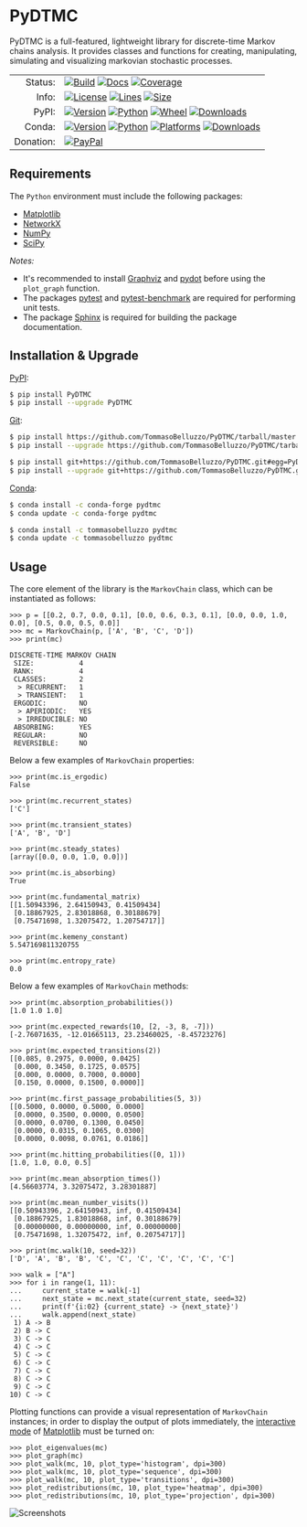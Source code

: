 # PyDTMC

PyDTMC is a full-featured, lightweight library for discrete-time Markov chains analysis. It provides classes and functions for creating, manipulating, simulating and visualizing markovian stochastic processes.

<table>
  <tr>
    <td align="right">Status:</td>
    <td align="left">
      <a href="https://github.com/TommasoBelluzzo/PyDTMC/actions/workflows/continuous_integration.yml"><img alt="Build" src="https://img.shields.io/github/workflow/status/TommasoBelluzzo/PyDTMC/Continuous%20Integration?style=flat&label=Build&color=1081C2"/></a>
      <a href="https://pydtmc.readthedocs.io/"><img alt="Docs" src="https://img.shields.io/readthedocs/pydtmc?style=flat&label=Docs&color=1081C2"/></a>
      <a href="https://coveralls.io/github/TommasoBelluzzo/PyDTMC?branch=master"><img alt="Coverage" src="https://img.shields.io/coveralls/github/TommasoBelluzzo/PyDTMC?style=flat&label=Coverage&color=1081C2"/></a>
    </td>
  </tr>
  <tr>
    <td align="right">Info:</td>
    <td align="left">
      <a href="#"><img alt="License" src="https://img.shields.io/github/license/TommasoBelluzzo/PyDTMC?style=flat&label=License&color=1081C2"/></a>
      <a href="#"><img alt="Lines" src="https://img.shields.io/tokei/lines/github/TommasoBelluzzo/PyDTMC?style=flat&label=Lines&color=1081C2"/></a>
      <a href="#"><img alt="Size" src="https://img.shields.io/github/repo-size/TommasoBelluzzo/PyDTMC?style=flat&label=Size&color=1081C2"/></a>
    </td>
  </tr>
  <tr>
    <td align="right">PyPI:</td>
    <td align="left">
      <a href="https://pypi.org/project/PyDTMC/"><img alt="Version" src="https://img.shields.io/pypi/v/PyDTMC?style=flat&label=Version&color=1081C2"/></a>
      <a href="https://pypi.org/project/PyDTMC/"><img alt="Python" src="https://img.shields.io/pypi/pyversions/PyDTMC?style=flat&label=Python&color=1081C2"/></a>
      <a href="https://pypi.org/project/PyDTMC/"><img alt="Wheel" src="https://img.shields.io/pypi/wheel/PyDTMC?style=flat&label=Wheel&color=1081C2"/></a>
      <a href="https://pypi.org/project/PyDTMC/"><img alt="Downloads" src="https://img.shields.io/pypi/dm/PyDTMC?style=flat&label=Downloads&color=1081C2"/></a>
    </td>
  </tr>
  <tr>
    <td align="right">Conda:</td>
    <td align="left">
      <a href="https://anaconda.org/conda-forge/pydtmc/"><img alt="Version" src="https://img.shields.io/conda/vn/conda-forge/pydtmc?style=flat&label=Version"/></a>
      <a href="https://anaconda.org/conda-forge/pydtmc/"><img alt="Python" src="https://img.shields.io/pypi/pyversions/PyDTMC?style=flat&label=Python&color=1081C2"/></a>
      <a href="https://anaconda.org/conda-forge/pydtmc/"><img alt="Platforms" src="https://img.shields.io/conda/pn/conda-forge/pydtmc?style=flat&label=Platforms&color=1081C2"/></a>
      <a href="https://anaconda.org/conda-forge/pydtmc/"><img alt="Downloads" src="https://img.shields.io/conda/dn/conda-forge/pydtmc?style=flat&label=Downloads&color=1081C2"/></a>
    </td>
  </tr>
  <tr>
    <td align="right">Donation:</td>
    <td align="left">
      <a href="https://www.paypal.com/cgi-bin/webscr?cmd=_s-xclick&hosted_button_id=D8LH6DNYN7EN8"><img alt="PayPal" src="https://www.paypalobjects.com/en_US/i/btn/btn_donate_LG.gif"/></a>
    </td>
  </tr>
</table>

## Requirements

The `Python` environment must include the following packages:

* [Matplotlib](https://matplotlib.org/)
* [NetworkX](https://networkx.github.io/)
* [NumPy](https://www.numpy.org/)
* [SciPy](https://www.scipy.org/)

*Notes:*

* It's recommended to install [Graphviz](https://www.graphviz.org/) and [pydot](https://pypi.org/project/pydot/) before using the `plot_graph` function.
* The packages [pytest](https://pytest.org/) and [pytest-benchmark](https://pypi.org/project/pytest-benchmark/) are required for performing unit tests.
* The package [Sphinx](https://www.sphinx-doc.org/) is required for building the package documentation.

## Installation & Upgrade

[PyPI](https://pypi.org/):

```sh
$ pip install PyDTMC
$ pip install --upgrade PyDTMC
```

[Git](https://git-scm.com/):

```sh
$ pip install https://github.com/TommasoBelluzzo/PyDTMC/tarball/master
$ pip install --upgrade https://github.com/TommasoBelluzzo/PyDTMC/tarball/master

$ pip install git+https://github.com/TommasoBelluzzo/PyDTMC.git#egg=PyDTMC
$ pip install --upgrade git+https://github.com/TommasoBelluzzo/PyDTMC.git#egg=PyDTMC
```

[Conda](https://docs.conda.io/):

```sh
$ conda install -c conda-forge pydtmc
$ conda update -c conda-forge pydtmc

$ conda install -c tommasobelluzzo pydtmc
$ conda update -c tommasobelluzzo pydtmc
```

## Usage

The core element of the library is the `MarkovChain` class, which can be instantiated as follows:

```console
>>> p = [[0.2, 0.7, 0.0, 0.1], [0.0, 0.6, 0.3, 0.1], [0.0, 0.0, 1.0, 0.0], [0.5, 0.0, 0.5, 0.0]]
>>> mc = MarkovChain(p, ['A', 'B', 'C', 'D'])
>>> print(mc)

DISCRETE-TIME MARKOV CHAIN
 SIZE:           4
 RANK:           4
 CLASSES:        2
  > RECURRENT:   1
  > TRANSIENT:   1
 ERGODIC:        NO
  > APERIODIC:   YES
  > IRREDUCIBLE: NO
 ABSORBING:      YES
 REGULAR:        NO
 REVERSIBLE:     NO
```

Below a few examples of `MarkovChain` properties:

```console
>>> print(mc.is_ergodic)
False

>>> print(mc.recurrent_states)
['C']

>>> print(mc.transient_states)
['A', 'B', 'D']

>>> print(mc.steady_states)
[array([0.0, 0.0, 1.0, 0.0])]

>>> print(mc.is_absorbing)
True

>>> print(mc.fundamental_matrix)
[[1.50943396, 2.64150943, 0.41509434]
 [0.18867925, 2.83018868, 0.30188679]
 [0.75471698, 1.32075472, 1.20754717]]
 
>>> print(mc.kemeny_constant)
5.547169811320755

>>> print(mc.entropy_rate)
0.0
```

Below a few examples of `MarkovChain` methods:

```console
>>> print(mc.absorption_probabilities())
[1.0 1.0 1.0]

>>> print(mc.expected_rewards(10, [2, -3, 8, -7]))
[-2.76071635, -12.01665113, 23.23460025, -8.45723276]

>>> print(mc.expected_transitions(2))
[[0.085, 0.2975, 0.0000, 0.0425]
 [0.000, 0.3450, 0.1725, 0.0575]
 [0.000, 0.0000, 0.7000, 0.0000]
 [0.150, 0.0000, 0.1500, 0.0000]]

>>> print(mc.first_passage_probabilities(5, 3))
[[0.5000, 0.0000, 0.5000, 0.0000]
 [0.0000, 0.3500, 0.0000, 0.0500]
 [0.0000, 0.0700, 0.1300, 0.0450]
 [0.0000, 0.0315, 0.1065, 0.0300]
 [0.0000, 0.0098, 0.0761, 0.0186]]
 
>>> print(mc.hitting_probabilities([0, 1]))
[1.0, 1.0, 0.0, 0.5]
 
>>> print(mc.mean_absorption_times())
[4.56603774, 3.32075472, 3.28301887]

>>> print(mc.mean_number_visits())
[[0.50943396, 2.64150943, inf, 0.41509434]
 [0.18867925, 1.83018868, inf, 0.30188679]
 [0.00000000, 0.00000000, inf, 0.00000000]
 [0.75471698, 1.32075472, inf, 0.20754717]]
 
>>> print(mc.walk(10, seed=32))
['D', 'A', 'B', 'B', 'C', 'C', 'C', 'C', 'C', 'C', 'C']
```

```console
>>> walk = ["A"]
>>> for i in range(1, 11):
...     current_state = walk[-1]
...     next_state = mc.next_state(current_state, seed=32)
...     print(f'{i:02} {current_state} -> {next_state}')
...     walk.append(next_state)
 1) A -> B
 2) B -> C
 3) C -> C
 4) C -> C
 5) C -> C
 6) C -> C
 7) C -> C
 8) C -> C
 9) C -> C
10) C -> C
```

Plotting functions can provide a visual representation of `MarkovChain` instances; in order to display the output of plots immediately, the [interactive mode](https://matplotlib.org/stable/users/interactive.html#interactive-mode) of [Matplotlib](https://matplotlib.org/) must be turned on:

```console
>>> plot_eigenvalues(mc)
>>> plot_graph(mc)
>>> plot_walk(mc, 10, plot_type='histogram', dpi=300)
>>> plot_walk(mc, 10, plot_type='sequence', dpi=300)
>>> plot_walk(mc, 10, plot_type='transitions', dpi=300)
>>> plot_redistributions(mc, 10, plot_type='heatmap', dpi=300)
>>> plot_redistributions(mc, 10, plot_type='projection', dpi=300)
```

![Screenshots](https://i.imgur.com/pRGO0Hc.gif)
